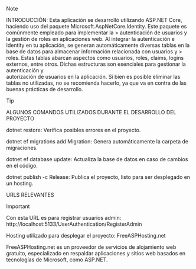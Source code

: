 > [!NOTE]
> INTRODUCCIÓN:
> Esta aplicación se desarrolló utilizando ASP.NET Core, haciendo uso del paquete Microsoft.AspNetCore.Identity. Este paquete es comúnmente empleado para implementar la        > autenticación de usuarios y la gestión de roles en aplicaciones web.
> Al integrar la autenticación e Identity en tu aplicación, se generan automáticamente diversas tablas en la base de datos para almacenar información relacionada con usuarios y > roles. Estas tablas abarcan aspectos como usuarios, roles, claims, logins externos, entre otros. Dichas estructuras son esenciales para gestionar la autenticación y        
> autorización de usuarios en la aplicación.
> Si bien es posible eliminar las tablas no utilizadas, no se recomienda hacerlo, ya que va en contra de las buenas prácticas de desarrollo.

> [!TIP]
> ALGUNOS COMANDOS UTILIZADOS DURANTE EL DESARROLLO DEL PROYECTO

dotnet restore: Verifica posibles errores en el proyecto.

dotnet ef migrations add Migration: Genera automáticamente la carpeta de migraciones.

dotnet ef database update: Actualiza la base de datos en caso de cambios en el código.

dotnet publish -c Release: Publica el proyecto, listo para ser desplegado en un hosting.

URLS RELEVANTES
> [!IMPORTANT]
Con esta URL es para registrar usuarios admin: http://localhost:5133/UserAuthentication/RegisterAdmin

Hosting utilizado para desplegar el proyecto: FreeASPHosting.net

FreeASPHosting.net es un proveedor de servicios de alojamiento web gratuito, especializado en respaldar aplicaciones y sitios web basados en tecnologías de Microsoft, como ASP.NET.
